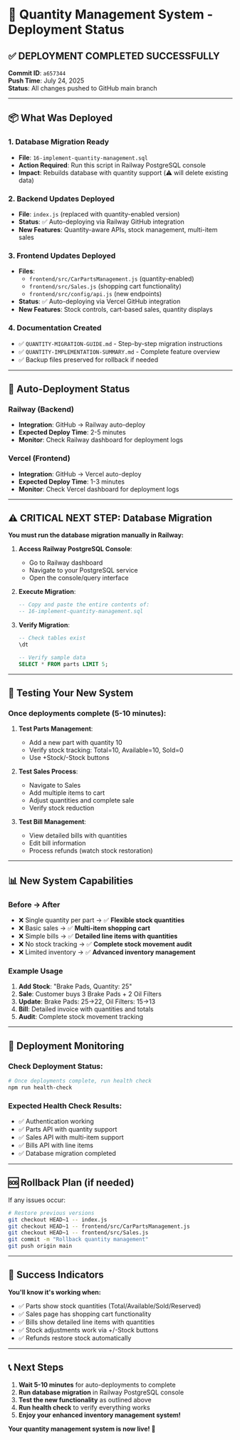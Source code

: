 # 🚀 Quantity Management System - Deployment Status

## ✅ **DEPLOYMENT COMPLETED SUCCESSFULLY**

**Commit ID**: `a657344`  
**Push Time**: July 24, 2025  
**Status**: All changes pushed to GitHub main branch

---

## 📦 **What Was Deployed**

### **1. Database Migration Ready**
- **File**: `16-implement-quantity-management.sql`
- **Action Required**: Run this script in Railway PostgreSQL console
- **Impact**: Rebuilds database with quantity support (⚠️ will delete existing data)

### **2. Backend Updates Deployed**
- **File**: `index.js` (replaced with quantity-enabled version)
- **Status**: ✅ Auto-deploying via Railway GitHub integration
- **New Features**: Quantity-aware APIs, stock management, multi-item sales

### **3. Frontend Updates Deployed**
- **Files**: 
  - `frontend/src/CarPartsManagement.js` (quantity-enabled)
  - `frontend/src/Sales.js` (shopping cart functionality)
  - `frontend/src/config/api.js` (new endpoints)
- **Status**: ✅ Auto-deploying via Vercel GitHub integration
- **New Features**: Stock controls, cart-based sales, quantity displays

### **4. Documentation Created**
- ✅ `QUANTITY-MIGRATION-GUIDE.md` - Step-by-step migration instructions
- ✅ `QUANTITY-IMPLEMENTATION-SUMMARY.md` - Complete feature overview
- ✅ Backup files preserved for rollback if needed

---

## 🔄 **Auto-Deployment Status**

### **Railway (Backend)**
- **Integration**: GitHub → Railway auto-deploy
- **Expected Deploy Time**: 2-5 minutes
- **Monitor**: Check Railway dashboard for deployment logs

### **Vercel (Frontend)**
- **Integration**: GitHub → Vercel auto-deploy  
- **Expected Deploy Time**: 1-3 minutes
- **Monitor**: Check Vercel dashboard for deployment logs

---

## ⚠️ **CRITICAL NEXT STEP: Database Migration**

**You must run the database migration manually in Railway:**

1. **Access Railway PostgreSQL Console**:
   - Go to Railway dashboard
   - Navigate to your PostgreSQL service
   - Open the console/query interface

2. **Execute Migration**:
   ```sql
   -- Copy and paste the entire contents of:
   -- 16-implement-quantity-management.sql
   ```

3. **Verify Migration**:
   ```sql
   -- Check tables exist
   \dt
   
   -- Verify sample data
   SELECT * FROM parts LIMIT 5;
   ```

---

## 🧪 **Testing Your New System**

### **Once deployments complete (5-10 minutes):**

1. **Test Parts Management**:
   - Add a new part with quantity 10
   - Verify stock tracking: Total=10, Available=10, Sold=0
   - Use +Stock/-Stock buttons

2. **Test Sales Process**:
   - Navigate to Sales
   - Add multiple items to cart
   - Adjust quantities and complete sale
   - Verify stock reduction

3. **Test Bill Management**:
   - View detailed bills with quantities
   - Edit bill information
   - Process refunds (watch stock restoration)

---

## 📊 **New System Capabilities**

### **Before → After**
- ❌ Single quantity per part → ✅ **Flexible stock quantities**
- ❌ Basic sales → ✅ **Multi-item shopping cart**
- ❌ Simple bills → ✅ **Detailed line items with quantities**
- ❌ No stock tracking → ✅ **Complete stock movement audit**
- ❌ Limited inventory → ✅ **Advanced inventory management**

### **Example Usage**
1. **Add Stock**: "Brake Pads, Quantity: 25"
2. **Sale**: Customer buys 3 Brake Pads + 2 Oil Filters  
3. **Update**: Brake Pads: 25→22, Oil Filters: 15→13
4. **Bill**: Detailed invoice with quantities and totals
5. **Audit**: Complete stock movement tracking

---

## 🔧 **Deployment Monitoring**

### **Check Deployment Status**:
```bash
# Once deployments complete, run health check
npm run health-check
```

### **Expected Health Check Results**:
- ✅ Authentication working
- ✅ Parts API with quantity support
- ✅ Sales API with multi-item support
- ✅ Bills API with line items
- ✅ Database migration completed

---

## 🆘 **Rollback Plan (if needed)**

If any issues occur:

```bash
# Restore previous versions
git checkout HEAD~1 -- index.js
git checkout HEAD~1 -- frontend/src/CarPartsManagement.js
git checkout HEAD~1 -- frontend/src/Sales.js
git commit -m "Rollback quantity management"
git push origin main
```

---

## 🎉 **Success Indicators**

**You'll know it's working when:**
- ✅ Parts show stock quantities (Total/Available/Sold/Reserved)
- ✅ Sales page has shopping cart functionality
- ✅ Bills show detailed line items with quantities
- ✅ Stock adjustments work via +/-Stock buttons
- ✅ Refunds restore stock automatically

---

## 📞 **Next Steps**

1. **Wait 5-10 minutes** for auto-deployments to complete
2. **Run database migration** in Railway PostgreSQL console
3. **Test the new functionality** as outlined above
4. **Run health check** to verify everything works
5. **Enjoy your enhanced inventory management system!**

**Your quantity management system is now live! 🚀**
